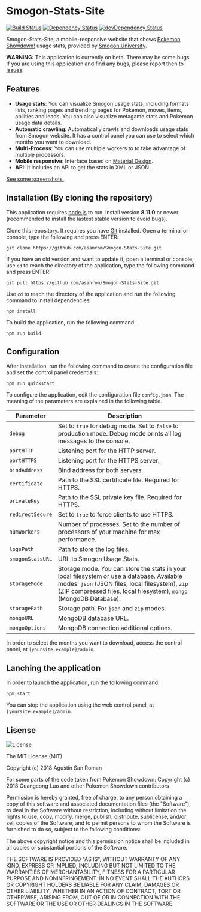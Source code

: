 Smogon-Stats-Site
====================

[![Build Status](https://travis-ci.org/asanrom/Smogon-Stats-Sitet.svg)](https://travis-ci.org/asanrom/Smogon-Stats-Site)
[![Dependency Status](https://david-dm.org/asanrom/Smogon-Stats-Site.svg)](https://david-dm.org/asanrom/Smogon-Stats-Site)
[![devDependency Status](https://david-dm.org/asanrom/Smogon-Stats-Site/dev-status.svg)](https://david-dm.org/asanrom/Smogon-Stats-Site?type=dev)

Smogon-Stats-Site, a mobile-responsive website that shows [Pokemon Showdown!](https://pokemonshowdown.com/) usage stats, provided by [Smogon University](https://www.smogon.com/stats/).

**WARNING:** This application is currently on beta. There may be some bugs. If you are using this application and find any bugs, please report then to [Issues](https://github.com/asanrom/Smogon-Stats-Site/issues).

Features
------------

 - **Usage stats**: You can visualize Smogon usage stats, including formats lists, ranking pages and trending pages for Pokemon, moves, items, abilities and leads. You can also visualize metagame stats and Pokemon usage data details.
 - **Automatic crawling**: Automatically crawls and downloads usage stats from Smogon website. It has a control panel you can use to select which months you want to download.
 - **Multi-Process**: You can use multiple workers to to take advantage of multiple processors.
 - **Mobile responsive**: Interface based on <a href="https://material.io/design/" target="_blank">Material Design</a>. 
 - **API**: It includes an API to get the stats in XML or JSON.

<a href="https://imgur.com/a/yVqasyY" target="_blank">See some screenshots.</a>

Installation (By cloning the repository)
------------

This application requires [node.js](http://nodejs.org/) to run. Install version **8.11.0** or newer (recommended to install the lastest stable version to avoid bugs).

Clone this repository. It requires you have [Git](https://git-scm.com/) installed. Open a terminal or console, type the following and press ENTER:
```
git clone https://github.com/asanrom/Smogon-Stats-Site.git
```

If you have an old version and want to update it, ppen a terminal or console, use `cd` to reach the directory of the application, type the following command and press ENTER:
```
git pull https://github.com/asanrom/Smogon-Stats-Site.git
```

Use `cd` to reach the directory of the application and run the following command to install dependencies:
```
npm install
```

To build the application, run the following command:
```
npm run build
```

Configuration
------------

After installation, run the following command to create the configuration file and set the control panel credentials:
```
npm run quickstart
```

To configure the application, edit the configuration file ``config.json``. The meaning of the parameters are explained in the following table.

Parameter | Description
--- | ---
`debug` | Set to `true` for debug mode. Set to `false` to production mode. Debug mode prints all log messages to the console.
`portHTTP` | Listening port for the HTTP server.
`portHTTPS` | Listening port for the HTTPS server.
`bindAddress` | Bind address for both servers.
`certificate` | Path to the SSL certificate file. Required for HTTPS.
`privateKey` | Path to the SSL private key file. Required for HTTPS.
`redirectSecure` | Set to `true` to force clients to use HTTPS.
`numWorkers` | Number of processes. Set to the number of processors of your machine for max performance.
`logsPath` | Path to store the log files.
`smogonStatsURL` |  URL to Smogon Usage Stats.
`storageMode` | Storage mode. You can store the stats in your local filesystem or use a database. Available modes: `json` (JSON files, local filesystem), `zip` (ZIP compressed files, local filesystem), `mongo` (MongoDB Database).
`storagePath` | Storage path. For `json` and `zip` modes.
`mongoURL` | MongoDB database URL.
`mongoOptions` | MongoDB connection additional options.

In order to select the months you want to download, access the control panel, at ``[yoursite.example]/admin``.

Lanching the application
------------

In order to launch the application, run the following command:
```
npm start
```

You can stop the application using the web control panel, at ``[yoursite.example]/admin``.

Lisense
------------

[![License](https://img.shields.io/badge/license-MIT-blue.svg?style=flat)](http://opensource.org/licenses/MIT)

The MIT License (MIT)

Copyright (c) 2018 Agustin San Roman

For some parts of the code taken from Pokemon Showdown:
Copyright (c) 2018 Guangcong Luo and other Pokemon Showdown contributors

Permission is hereby granted, free of charge, to any person obtaining a copy of
this software and associated documentation files (the "Software"), to deal in
the Software without restriction, including without limitation the rights to
use, copy, modify, merge, publish, distribute, sublicense, and/or sell copies of
the Software, and to permit persons to whom the Software is furnished to do so,
subject to the following conditions:

The above copyright notice and this permission notice shall be included in all
copies or substantial portions of the Software.

THE SOFTWARE IS PROVIDED "AS IS", WITHOUT WARRANTY OF ANY KIND, EXPRESS OR
IMPLIED, INCLUDING BUT NOT LIMITED TO THE WARRANTIES OF MERCHANTABILITY, FITNESS
FOR A PARTICULAR PURPOSE AND NONINFRINGEMENT. IN NO EVENT SHALL THE AUTHORS OR
COPYRIGHT HOLDERS BE LIABLE FOR ANY CLAIM, DAMAGES OR OTHER LIABILITY, WHETHER
IN AN ACTION OF CONTRACT, TORT OR OTHERWISE, ARISING FROM, OUT OF OR IN
CONNECTION WITH THE SOFTWARE OR THE USE OR OTHER DEALINGS IN THE SOFTWARE.
